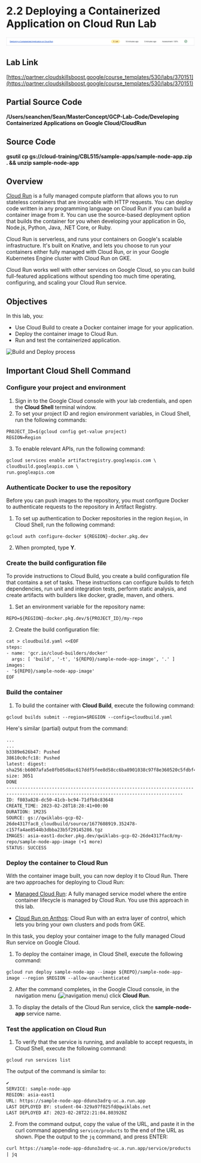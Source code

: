 # 2.2 Deploying a Containerized Application on Cloud Run Lab

![gh](https://raw.githubusercontent.com/SeanChenR/img_gif/main/myimage/1741762354000fopor8.png)
## Lab Link

[https://partner.cloudskillsboost.google/course_templates/530/labs/370151](https://partner.cloudskillsboost.google/course_templates/530/labs/370151)
## Partial Source Code

**/Users/seanchen/Sean/MasterConcept/GCP-Lab-Code/Developing Containerized Applications on Google Cloud/CloudRun**
## Source Code

**gsutil cp gs://cloud-training/CBL515/sample-apps/sample-node-app.zip . && unzip sample-node-app**
## Overview

[Cloud Run](https://cloud.google.com/run) is a fully managed compute platform that allows you to run stateless containers that are invocable with HTTP requests. You can deploy code written in any programming language on Cloud Run if you can build a container image from it. You can use the source-based deployment option that builds the container for you when developing your application in Go, Node.js, Python, Java, .NET Core, or Ruby.

Cloud Run is serverless, and runs your containers on Google's scalable infrastructure. It's built on Knative, and lets you choose to run your containers either fully managed with Cloud Run, or in your Google Kubernetes Engine cluster with Cloud Run on GKE.

Cloud Run works well with other services on Google Cloud, so you can build full-featured applications without spending too much time operating, configuring, and scaling your Cloud Run service.
## Objectives

In this lab, you:

- Use Cloud Build to create a Docker container image for your application.
- Deploy the container image to Cloud Run.
- Run and test the containerized application.

![Build and Deploy process](https://cdn.qwiklabs.com/3Yhx1ze5GHsjxLG4yYrzqY%2ByOAKlE%2F6yAZ7l4SZft7U%3D)
## Important Cloud Shell Command
### Configure your project and environment

1. Sign in to the Google Cloud console with your lab credentials, and open the **Cloud Shell** terminal window.
2. To set your project ID and region environment variables, in Cloud Shell, run the following commands:

```shell
PROJECT_ID=$(gcloud config get-value project)
REGION=Region
```

3. To enable relevant APIs, run the following command:

```shell
gcloud services enable artifactregistry.googleapis.com \
cloudbuild.googleapis.com \
run.googleapis.com
```
### Authenticate Docker to use the repository

Before you can push images to the repository, you must configure Docker to authenticate requests to the repository in Artifact Registry.

1. To set up authentication to Docker repositories in the region `Region`, in Cloud Shell, run the following command:

```shell
gcloud auth configure-docker ${REGION}-docker.pkg.dev
```

2. When prompted, type **Y**.
### Create the build configuration file

To provide instructions to Cloud Build, you create a build configuration file that contains a set of tasks. These instructions can configure builds to fetch dependencies, run unit and integration tests, perform static analysis, and create artifacts with builders like docker, gradle, maven, and others.

1. Set an environment variable for the repository name:

```shell
REPO=${REGION}-docker.pkg.dev/${PROJECT_ID}/my-repo
```

2. Create the build configuration file:

```shell
cat > cloudbuild.yaml <<EOF
steps:
- name: 'gcr.io/cloud-builders/docker'
  args: [ 'build', '-t', '${REPO}/sample-node-app-image', '.' ]
images:
- '${REPO}/sample-node-app-image'
EOF
```
### Build the container

1. To build the container with **Cloud Build**, execute the following command:

```shell
gcloud builds submit --region=$REGION --config=cloudbuild.yaml
```

Here's similar (partial) output from the command:

```Text
...
...
b3389e626b47: Pushed
38610c0cfc18: Pushed
latest: digest: sha256:b6007afa5e8fb05d8ac617ddf5fee8d58cc6ba8901038c97f8e360520c5fdbf4 size: 3051
DONE
----------------------------------------------------------------------------------------------------------------------------------------
ID: f803a828-dc50-41cb-bc94-71dfb8c83648
CREATE_TIME: 2023-02-28T18:28:41+00:00
DURATION: 1M23S
SOURCE: gs://qwiklabs-gcp-02-26de4317fac8_cloudbuild/source/1677608919.352478-c157fa4ae8544b3dbba23b5f29145286.tgz
IMAGES: asia-east1-docker.pkg.dev/qwiklabs-gcp-02-26de4317fac8/my-repo/sample-node-app-image (+1 more)
STATUS: SUCCESS
```
### Deploy the container to Cloud Run

With the container image built, you can now deploy it to Cloud Run. There are two approaches for deploying to Cloud Run:

- [Managed Cloud Run](https://cloud.google.com/run): A fully managed service model where the entire container lifecycle is managed by Cloud Run. You use this approach in this lab.

- [Cloud Run on Anthos](https://cloud.google.com/run/docs/gke/setup): Cloud Run with an extra layer of control, which lets you bring your own clusters and pods from GKE.

In this task, you deploy your container image to the fully managed Cloud Run service on Google Cloud.

1. To deploy the container image, in Cloud Shell, execute the following command:

```shell
gcloud run deploy sample-node-app --image ${REPO}/sample-node-app-image --region $REGION --allow-unauthenticated
```

2. After the command completes, in the Google Cloud console, in the navigation menu (![navigation menu](https://cdn.qwiklabs.com/UAxF0Fb1h7wI2YrXKdhH0PtWrnMia4tZTOwRGmvEwTs%3D)) click **Cloud Run**.

3. To display the details of the Cloud Run service, click the **sample-node-app** service name.
### Test the application on Cloud Run

1. To verify that the service is running, and available to accept requests, in Cloud Shell, execute the following command:

```shell
gcloud run services list
```

The output of the command is similar to:

```Text
✔
SERVICE: sample-node-app
REGION: asia-east1
URL: https://sample-node-app-dduno3adrq-uc.a.run.app
LAST DEPLOYED BY: student-04-329a97f025fd@qwiklabs.net
LAST DEPLOYED AT: 2023-02-28T22:21:04.803928Z
```

2. From the command output, copy the value of the URL, and paste it in the curl command appending `service/products` to the end of the URL as shown. Pipe the output to the `jq` command, and press ENTER:

```Shell
curl https://sample-node-app-dduno3adrq-uc.a.run.app/service/products | jq
```

